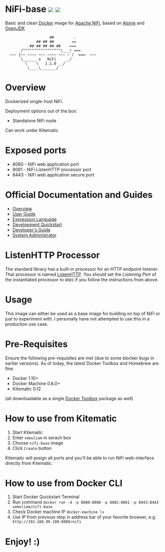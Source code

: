 # NiFi-base ![](https://images.microbadger.com/badges/version/xemuliam/nifi-base:1.1.0.svg) ![](https://images.microbadger.com/badges/image/xemuliam/nifi-base:1.1.0.svg)
Basic and clean [Docker](https://www.docker.com/what-docker) image for [Apache NiFi](http://nifi.apache.org), based on [Alpine](http://alpinelinux.org) and [OpenJDK](http://openjdk.java.net)

                        ##         .
                  ## ## ##        ==
               ## ## ## ## ##    ===
           /"""""""""""""""""\___/ ===
      ~~~ {~~ ~~~~ ~~~ ~~~~ ~~~ ~ /  ===- ~~~
           \______ o   NiFi    __/
             \    \   1.1.0 __/
              \____\_______/

# Overview

Dockerized single-host NiFi.

Deployment options out of the box:
- Standalone NiFi node

Can work under Kitematic


# Exposed ports

- 8080 - NiFi web application port
- 8081 - NiFi ListenHTTP processor port
- 8443 - NiFi web application secure port


# Official Documentation and Guides

- [Overview](https://nifi.apache.org/docs.html)
- [User Guide](https://nifi.apache.org/docs/nifi-docs/html/user-guide.html)
- [Expression Language](https://nifi.apache.org/docs/nifi-docs/html/expression-language-guide.html)
- [Development Quickstart](https://nifi.apache.org/quickstart.html)
- [Developer's Guide](https://nifi.apache.org/developer-guide.html)
- [System Administrator](https://nifi.apache.org/docs/nifi-docs/html/administration-guide.html)


# ListenHTTP Processor

The standard library has a built-in processor for an HTTP endpoint listener. That processor is named [ListenHTTP](https://nifi.apache.org/docs/nifi-docs/components/org.apache.nifi.processors.standard.ListenHTTP/index.html). You should set the *Listening Port* of the instantiated processor to `8081` if you follow the instructions from above.


# Usage

This image can either be used as a base image for building on top of NiFi or just to experiment with. I personally have not attempted to use this in a production use case.


# Pre-Requisites
Ensure the following pre-requisites are met (due to some blocker bugs in earlier versions). As of today, the latest Docker Toolbox and Homebrew are fine.

- Docker 1.10+
- Docker Machine 0.6.0+
- Kitematic 0.12

(all downloadable as a single [Docker Toolbox](https://www.docker.com/products/docker-toolbox) package as well)


# How to use from Kitematic

1. Start Kitematic
2. Enter `xemuliam` in serach box
3. Choose `nifi-base` image
4. Click `Create` button

Kitematic will assign all ports and you'll be able to run NiFi web-interface directly from Kitematic.


# How to use from Docker CLI

1. Start Docker Quickstart Terminal
2. Run command  `docker run -d -p 8080:8080 -p 8081:8081 -p 8443:8443 xemuliam/nifi-base`
3. Check Docker machine IP  `docker-machine ls`
4. Use IP from previous step in address bar of your favorite browser, e.g. ` http://192.168.99.100:8080/nifi`

# Enjoy! :)
